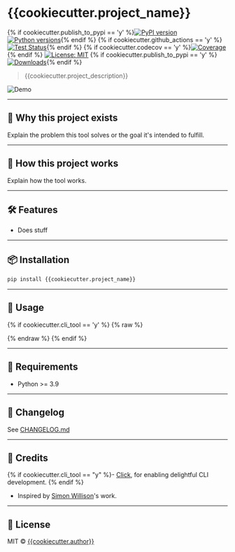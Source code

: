 # {{cookiecutter.project_name}}

{% if cookiecutter.publish_to_pypi == 'y' %}[![PyPI version](https://img.shields.io/pypi/v/{{cookiecutter.project_name}}.svg)](https://pypi.org/project/{{cookiecutter.project_name}})
[![Python versions](https://img.shields.io/pypi/pyversions/{{cookiecutter.project_name}}.svg?logo=python&logoColor=white)](https://pypi.org/project/{{cookiecutter.project_name}}/){% endif %}
{% if cookiecutter.github_actions == 'y' %}[![Test Status](https://github.com/{{cookiecutter.github_username}}/{{cookiecutter.project_name}}/workflows/Test/badge.svg)](https://github.com/{{cookiecutter.github_username}}/{{cookiecutter.project_name}}/actions?query=workflow%3ATest){% endif %}
{% if cookiecutter.codecov == 'y' %}[![Coverage](https://codecov.io/gh/{{cookiecutter.github_username}}/{{cookiecutter.project_name}}/branch/main/graph/badge.svg)](https://codecov.io/gh/{{cookiecutter.github_username}}/{{cookiecutter.project_name}}){% endif %}
[![License: MIT](https://img.shields.io/badge/license-MIT-blue.svg)](https://github.com/{{cookiecutter.github_username}}/{{cookiecutter.project_name}}/blob/main/LICENSE)
{% if cookiecutter.publish_to_pypi == 'y' %}[![Downloads](https://static.pepy.tech/badge/{{cookiecutter.project_name}})](https://pepy.tech/project/{{cookiecutter.project_name}}){% endif %}

> {{cookiecutter.project_description}}

![Demo](https://raw.githubusercontent.com/{{cookiecutter.github_username}}/{{cookiecutter.project_name}}/main/demo.gif)

---

## 🚀 Why this project exists

Explain the problem this tool solves or the goal it's intended to fulfill.

---

## 🧠 How this project works

Explain how the tool works.

---

## 🛠️ Features

* Does stuff

---

## 📦 Installation

```bash
pip install {{cookiecutter.project_name}}
```

---

## 🧪 Usage

{% if cookiecutter.cli_tool == 'y' %}
{% raw %}
<!-- [[[cog
import cog
from {{cookiecutter.project_slug}} import cli
from click.testing import CliRunner
runner = CliRunner()
result = runner.invoke(cli.main, ["--help"])
out = result.output.replace("Usage: main", "Usage: {{cookiecutter.project_name}}")
result = runner.invoke(cli.what, ["--help"])
what_out = result.output
cog.out(
    "``` {{.bash}}\n"
    "$ {{cookiecutter.project_name}} --help\n"
    "{}"
    "```".format(out)
)
]]] -->
<!-- [[[end]]] -->
{% endraw %}
{% endif %}

---

## 📐 Requirements

- Python >= 3.9

---

## 🧾 Changelog

See [CHANGELOG.md](https://github.com/{{cookiecutter.github_username}}/{{cookiecutter.project_name}}/blob/main/CHANGELOG.md)

---

## 🙏 Credits

{% if cookiecutter.cli_tool == "y" %}- [Click](https://click.palletsprojects.com), for enabling delightful CLI development. {% endif %}
- Inspired by [Simon Willison](https://github.com/simonw)'s work.

---

## 📄 License

MIT © [{{cookiecutter.author}}](https://github.com/{{cookiecutter.github_username}})

